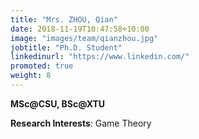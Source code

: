 ```yaml
---
title: "Mrs. ZHOU, Qian"
date: 2018-11-19T10:47:58+10:00
image: "images/team/qianzhou.jpg"
jobtitle: "Ph.D. Student"
linkedinurl: "https://www.linkedin.com/"
promoted: true
weight: 8
---
```

**MSc@CSU, BSc@XTU**

**Research Interests**: Game Theory